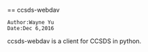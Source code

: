== ccsds-webdav

    Author:Wayne Yu
    Date:Dec 6,2016

ccsds-webdav is a client for CCSDS in python.
